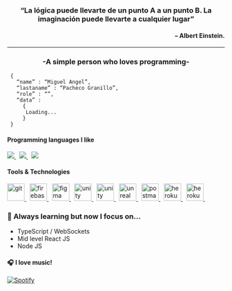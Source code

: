 <h3 align="center">“La lógica puede llevarte de un punto A a un punto B. La imaginación puede llevarte a cualquier lugar”</h3>
<h4 align="right">– Albert Einstein.</h4>
<hr/>

<h3 align="center">-A simple person who loves programming-</h3>

```shell
 { 
   “name” : “Miguel Angel”,
   “lastaname” : “Pacheco Granillo”,
   “role” : “”,
   “data” : 
     { 
      Loading...
     }
 }
```

<h4>Programming languages I like</h4>
<p>
 <a href='https://www.php.net/manual/es/intro-whatis.php' >
 	<img src="https://img.shields.io/badge/php-6C78AF?style=for-the-badge&logo=php&logoColor=white">
	</a> &nbsp;
	<a href='https://www.php.net/manual/es/intro-whatis.php' >
		<img src="https://img.shields.io/badge/JavaScript-F7DF1E?style=for-the-badge&logo=javascript&logoColor=black">
	</a> &nbsp;
	<a href='https://www.python.org' >
		<img src="https://img.shields.io/badge/Python-306998?style=for-the-badge&logo=python&logoColor=FFD43B">
	</a> 
</p>

<h4>Tools & Technologies</h4>
<p align="left">
	<a href="https://git-scm.com/" target="_blank" rel="noreferrer"> 
					<img src="https://www.vectorlogo.zone/logos/git-scm/git-scm-icon.svg" alt="git" width="40" height="40"/> 
	</a> &nbsp;
	<a href="https://firebase.google.com/" target="_blank" rel="noreferrer"> 
					<img src="https://www.vectorlogo.zone/logos/firebase/firebase-icon.svg" alt="firebase" width="40" height="40"/> 
	</a> &nbsp;
	<a href="https://www.figma.com/" target="_blank" rel="noreferrer"> 
					<img src="https://www.vectorlogo.zone/logos/figma/figma-icon.svg" alt="figma" width="40" height="40"/> 
	</a> &nbsp;
	<a href="https://unity.com/" target="_blank" rel="noreferrer"> 
					<img src="https://www.vectorlogo.zone/logos/unity3d/unity3d-icon.svg" alt="unity" width="40" height="40"/> 
	</a> &nbsp;
	<a href="https://www.netlify.com" target="_blank" rel="noreferrer"> 
					<img src="https://www.vectorlogo.zone/logos/netlify/netlify-icon.svg" alt="unity" width="40" height="40"/> 
	</a> &nbsp;
	<a href="https://unrealengine.com/" target="_blank" rel="noreferrer"> 
					<img src="https://raw.githubusercontent.com/kenangundogan/fontisto/036b7eca71aab1bef8e6a0518f7329f13ed62f6b/icons/svg/brand/unreal-engine.svg" alt="unreal" width="40" height="40"/> 
	</a> &nbsp;
	<a href="https://postman.com" target="_blank" rel="noreferrer"> 
					<img src="https://www.vectorlogo.zone/logos/getpostman/getpostman-icon.svg" alt="postman" width="40" height="40"/> 
	</a> &nbsp;
	<a href="https://heroku.com" target="_blank" rel="noreferrer"> 
					<img src="https://www.vectorlogo.zone/logos/heroku/heroku-icon.svg" alt="heroku" width="40" height="40"/> 
	</a> &nbsp;
	<a href="https://github.com" target="_blank" rel="noreferrer"> 
					<img src="https://www.vectorlogo.zone/logos/github/github-tile.svg" alt="heroku" width="40" height="40"/> 
	</a> &nbsp;
</p>

### 🌱 Always learning but now I focus on...
- TypeScript / WebSockets
- Mid level React JS
- Node JS
 
#### 🎧 I love music! 
[![Spotify](https://spotify-now-beta.vercel.app/api/spotify?background_color=0d1117&border_color=ffffff)](https://open.spotify.com/user/mickeypacheco)
